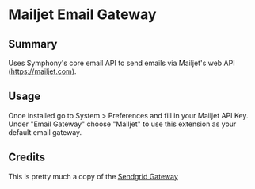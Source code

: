 # Mailjet Email Gateway

## Summary

Uses Symphony's core email API to send emails via Mailjet's web API (https://mailjet.com).

## Usage

Once installed go to System > Preferences and fill in your Mailjet API Key.
Under "Email Gateway" choose "Mailjet" to use this extension as your default email gateway.

## Credits

This is pretty much a copy of the [Sendgrid Gateway](https://github.com/deuxhuithuit/email_sendgrid)
